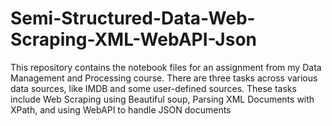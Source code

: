 # Semi-Structured-Data-Web-Scraping-XML-WebAPI-Json
This repository contains the notebook files for an assignment from my Data Management and Processing course. There are three tasks across various data sources, like IMDB and some user-defined sources. These tasks include Web Scraping using Beautiful soup, Parsing XML Documents with XPath, and using WebAPI to handle JSON documents
